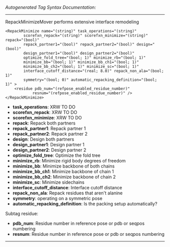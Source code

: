 _Autogenerated Tag Syntax Documentation:_

---
RepackMinimizeMover performs extensive interface remodeling

```
<RepackMinimize name="(string)" task_operations="(string)"
        scorefxn_repack="(string)" scorefxn_minimize="(string)" repack="(bool)"
        repack_partner1="(bool)" repack_partner2="(bool)" design="(bool)"
        design_partner1="(bool)" design_partner2="(bool)"
        optimize_fold_tree="(bool; 1)" minimize_rb="(bool; 1)"
        minimize_bb="(bool; 1)" minimize_bb_ch1="(bool; 1)"
        minimize_bb_ch2="(bool; 1)" minimize_sc="(bool; 1)"
        interface_cutoff_distance="(real; 8.0)" repack_non_ala="(bool; 1)"
        symmetry="(bool; 0)" automatic_repacking_definition="(bool; 1)" >
    <residue pdb_num="(refpose_enabled_residue_number)"
            resnum="(refpose_enabled_residue_number)" />
</RepackMinimize>
```

-   **task_operations**: XRW TO DO
-   **scorefxn_repack**: XRW TO DO
-   **scorefxn_minimize**: XRW TO DO
-   **repack**: Repack both partners
-   **repack_partner1**: Repack partner 1
-   **repack_partner2**: Repack partner 2
-   **design**: Design both partners
-   **design_partner1**: Design partner 1
-   **design_partner2**: Design partner 2
-   **optimize_fold_tree**: Optimize the fold tree
-   **minimize_rb**: Minimize rigid body degrees of freedom
-   **minimize_bb**: Minimize backbone of both chains
-   **minimize_bb_ch1**: Minimize backbone of chain 1
-   **minimize_bb_ch2**: Minimize backbone of chain 2
-   **minimize_sc**: Minimize sidechains
-   **interface_cutoff_distance**: Interface cutoff distance
-   **repack_non_ala**: Repack residues that aren't alanine
-   **symmetry**: operating on a symmetric pose
-   **automatic_repacking_definition**: Is the packing setup automatically?


Subtag residue:   

-   **pdb_num**: Residue number in reference pose or pdb or seqpos numbering
-   **resnum**: Residue number in reference pose or pdb or seqpos numbering

---
